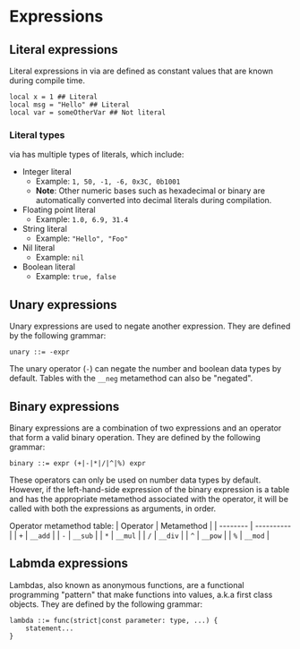 # Expressions

## Literal expressions

Literal expressions in via are defined as constant values that are known during compile time.

```
local x = 1 ## Literal
local msg = "Hello" ## Literal
local var = someOtherVar ## Not literal
```

### Literal types

via has multiple types of literals, which include:
- Integer literal
    - Example: `1, 50, -1, -6, 0x3C, 0b1001`
    - **Note**: Other numeric bases such as hexadecimal or binary are automatically converted into decimal literals during compilation.
- Floating point literal
    - Example: `1.0, 6.9, 31.4`
- String literal
    - Example: `"Hello", "Foo"`
- Nil literal
    - Example: `nil`
- Boolean literal
    - Example: `true, false`

## Unary expressions

Unary expressions are used to negate another expression. They are defined by the following grammar:

```
unary ::= -expr
```

The unary operator (`-`) can negate the number and boolean data types by default. Tables with the `__neg` metamethod can also be "negated".

## Binary expressions

Binary expressions are a combination of two expressions and an operator that form a valid binary operation. They are defined by the following grammar:

```
binary ::= expr (+|-|*|/|^|%) expr
```

These operators can only be used on number data types by default. However, if the left-hand-side expression of the binary expression is a table and has the appropriate metamethod associated with the operator, it will be called with both the expressions as arguments, in order.

Operator metamethod table:
| Operator | Metamethod |
| -------- | ---------- |
| `+`      | `__add`    |
| `-`      | `__sub`    |
| `*`      | `__mul`    |
| `/`      | `__div`    |
| `^`      | `__pow`    |
| `%`      | `__mod`    |

## Labmda expressions

Lambdas, also known as anonymous functions, are a functional programming "pattern" that make functions into values, a.k.a first class objects. They are defined by the following grammar:

```
lambda ::= func(strict|const parameter: type, ...) {
    statement...
}
```

